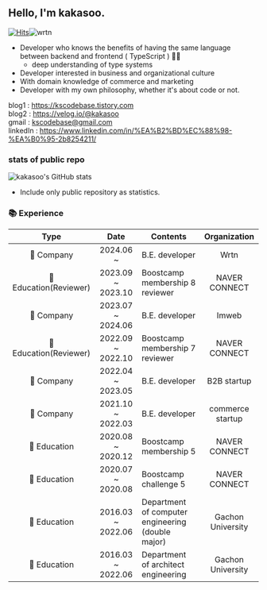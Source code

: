 ## Hello, I'm kakasoo.
[![Hits](https://hits.seeyoufarm.com/api/count/incr/badge.svg?url=https%3A%2F%2Fgithub.com%2Fkakasoo&count_bg=%2379C83D&title_bg=%23555555&icon=&icon_color=%23E7E7E7&title=hits&edge_flat=false)](https://hits.seeyoufarm.com)![wrtn](https://github.com/user-attachments/assets/563ba808-356b-42b2-80bd-94dede3f262c)

  
- Developer who knows the benefits of having the same language between backend and frontend ( TypeScript ) 👨‍💻
    - deep understanding of type systems
- Developer interested in business and organizational culture
- With domain knowledge of commerce and marketing
- Developer with my own philosophy, whether it's about code or not.

blog1 : https://kscodebase.tistory.com  
blog2 : https://velog.io/@kakasoo  
gmail : kscodebase@gmail.com  
linkedIn : https://www.linkedin.com/in/%EA%B2%BD%EC%88%98-%EA%B0%95-2b8254211/

### stats of public repo
![kakasoo's GitHub stats](https://github-readme-stats.vercel.app/api?username=kakasoo&theme=dark&width=100%)
- Include only public repository as statistics.
  
   
### 📚 Experience

|         Type          |       Date        | Contents                                  |  Organization   |
| :-------------------: | :---------------: | ----------------------------------------- | :-------------: |
|     🌃 Company     | 2024.06 ~ | B.E. developer                            |  Wrtn  |
|      🏫 Education(Reviewer)      | 2023.09 ~ 2023.10 | Boostcamp membership 8 reviewer                    |  NAVER CONNECT  |
|     🌃 Company     | 2023.07 ~ 2024.06 | B.E. developer                            |  Imweb  |
|      🏫 Education(Reviewer)      | 2022.09 ~ 2022.10 | Boostcamp membership 7 reviewer                    |  NAVER CONNECT  |
|     🌃 Company     | 2022.04 ~ 2023.05 | B.E. developer                            |  B2B startup  |
|     🌃 Company     | 2021.10 ~ 2022.03 | B.E. developer                            |  commerce startup  |
|      🏫 Education      | 2020.08 ~ 2020.12 | Boostcamp membership 5                    |  NAVER CONNECT  |
|      🏫 Education      | 2020.07 ~ 2020.08 | Boostcamp challenge 5                     |  NAVER CONNECT  |
|      🏫 Education      | 2016.03 ~ 2022.06 | Department of computer engineering (double major)                    | Gachon University |
|      🏫 Education      | 2016.03 ~ 2022.06 | Department of architect engineering                    | Gachon University |


